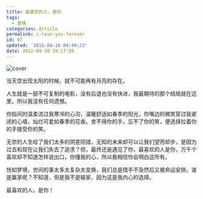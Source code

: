 ```yaml
---
title: 最喜欢的人，是你
tags:
  - 爱情
categories: Article
permalink: i-love-you-forever
id: 87
updated: '2015-04-16 04:49:23'
date: 2012-09-30 19:17:59
---
```


![cover](https://cat.yufan.me/cats/011006hVT.jpg)

当天空出现太阳的时候，就不可能再有月亮的存在。

人生就是一部不可复制的电影，没有后退也没有快进，我最期待的那个结局就在这里，所以我没有任何遗憾。

<!--more-->

你指间的温柔流过我寒冷的心沟，温暖舒适如春季的阳光，你嘴边的微笑穿过我紧闭的心墙，灿烂可爱如春季的花香。舍不得你的手，忘不了你的笑，便选择拉着你的手接受你的笑。

无奈的人生给了我们太多的阴差阳错，无知的未来却可以让我们望而却步，是因为过去和现在让我们失去了追求？但，最终还是遇见了你，最喜欢的人是你，万千个喜欢却不知道怎样说出口，你懂我的心，所以我相信你会明白这所有。

恍如梦境，世间的事太多太复杂太变换，我们总是措手不及然后又被命运安排。谁是赢家呢？不知道，但是我不是输家，因为这是我内心的选择。

最喜欢的人，是你！
